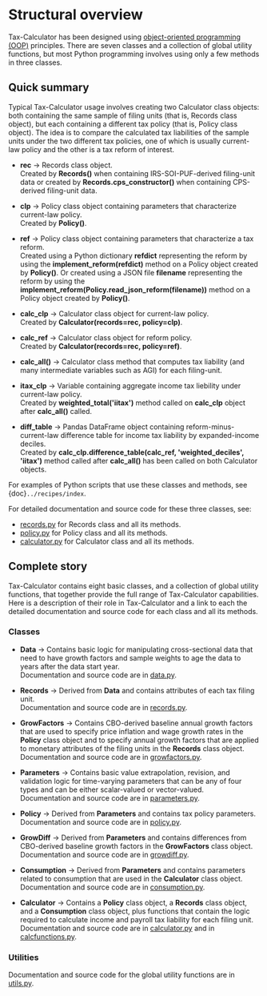 Structural overview
===================

Tax-Calculator has been designed using [object-oriented programming (OOP)](https://www.programiz.com/python-programming/object-oriented-programming) principles. There are seven classes and a collection of global utility functions, but most Python programming involves using only a few methods in three classes.

## Quick summary

Typical Tax-Calculator usage involves creating two Calculator class objects: both containing the same sample of filing units (that is, Records class object), but each containing a different tax policy (that is, Policy class object). The idea is to compare the calculated tax liabilities of the sample units under the two different tax policies, one of which is usually current-law policy and the other is a tax reform of interest.

*   **rec** → Records class object.  
    Created by **Records()** when containing IRS-SOI-PUF-derived filing-unit data or created by **Records.cps_constructor()** when containing CPS-derived filing-unit data.

*   **clp** → Policy class object containing parameters that characterize current-law policy.  
    Created by **Policy()**.

*   **ref** → Policy class object containing parameters that characterize a tax reform.  
    Created using a Python dictionary **refdict** representing the reform by using the **implement_reform(refdict)** method on a Policy object created by **Policy()**. Or created using a JSON file **filename** representing the reform by using the **implement_reform(Policy.read_json_reform(filename))** method on a Policy object created by **Policy()**.

*   **calc_clp** → Calculator class object for current-law policy.  
    Created by **Calculator(records=rec, policy=clp)**.

*   **calc_ref** → Calculator class object for reform policy.  
    Created by **Calculator(records=rec, policy=ref)**.

*   **calc_all()** → Calculator class method that computes tax liability (and many intermediate variables such as AGI) for each filing-unit.

*   **itax_clp** → Variable containing aggregate income tax liebility under current-law policy.  
    Created by **weighted_total('iitax')** method called on **calc_clp** object after **calc_all()** called.

*   **diff_table** → Pandas DataFrame object containing reform-minus-current-law difference table for income tax liability by expanded-income deciles.  
    Created by **calc_clp.difference_table(calc_ref, 'weighted_deciles', 'iitax')** method called after **calc_all()** has been called on both Calculator objects.

For examples of Python scripts that use these classes and methods, see
{doc}`../recipes/index`.

For detailed documentation and source code for these three classes, see:

*   [records.py](https://github.com/PSLmodels/Tax-Calculator/blob/master/taxcalc/records.py) for Records class and all its methods.
*   [policy.py](https://github.com/PSLmodels/Tax-Calculator/blob/master/taxcalc/policy.py) for Policy class and all its methods.
*   [calculator.py](https://github.com/PSLmodels/Tax-Calculator/blob/master/taxcalc/calculator.py) for Calculator class and all its methods.

## Complete story

Tax-Calculator contains eight basic classes, and a collection of global utility functions, that together provide the full range of Tax-Calculator capabilities. Here is a description of their role in Tax-Calculator and a link to each the detailed documentation and source code for each class and all its methods.

### Classes

*   **Data** → Contains basic logic for manipulating cross-sectional data that need to have growth factors and sample weights to age the data to years after the data start year.  
    Documentation and source code are in [data.py](https://github.com/PSLmodels/Tax-Calculator/blob/master/taxcalc/data.py).

*   **Records** → Derived from **Data** and contains attributes of each tax filing unit.  
    Documentation and source code are in [records.py](https://github.com/PSLmodels/Tax-Calculator/blob/master/taxcalc/records.py).

*   **GrowFactors** → Contains CBO-derived baseline annual growth factors that are used to specify price inflation and wage growth rates in the **Policy** class object and to specify annual growth factors that are applied to monetary attributes of the filing units in the **Records** class object.  
    Documentation and source code are in [growfactors.py](https://github.com/PSLmodels/Tax-Calculator/blob/master/taxcalc/growfactors.py).

*   **Parameters** → Contains basic value extrapolation, revision, and validation logic for time-varying parameters that can be any of four types and can be either scalar-valued or vector-valued.  
    Documentation and source code are in [parameters.py](https://github.com/PSLmodels/Tax-Calculator/blob/master/taxcalc/parameters.py).

*   **Policy** → Derived from **Parameters** and contains tax policy parameters.  
    Documentation and source code are in [policy.py](https://github.com/PSLmodels/Tax-Calculator/blob/master/taxcalc/policy.py).

*   **GrowDiff** → Derived from **Parameters** and contains differences from CBO-derived baseline growth factors in the **GrowFactors** class object.  
    Documentation and source code are in [growdiff.py](https://github.com/PSLmodels/Tax-Calculator/blob/master/taxcalc/growdiff.py).

*   **Consumption** → Derived from **Parameters** and contains parameters related to consumption that are used in the **Calculator** class object.  
    Documentation and source code are in [consumption.py](https://github.com/PSLmodels/Tax-Calculator/blob/master/taxcalc/consumption.py).

*   **Calculator** → Contains a **Policy** class object, a **Records** class object, and a **Consumption** class object, plus functions that contain the logic required to calculate income and payroll tax liability for each filing unit.  
    Documentation and source code are in [calculator.py](https://github.com/PSLmodels/Tax-Calculator/blob/master/taxcalc/calculator.py) and in [calcfunctions.py](https://github.com/PSLmodels/Tax-Calculator/blob/master/taxcalc/calcfunctions.py).

### Utilities

Documentation and source code for the global utility functions are in [utils.py](https://github.com/PSLmodels/Tax-Calculator/blob/master/taxcalc/utils.py).